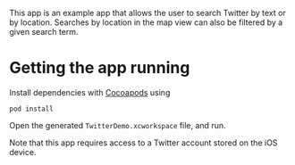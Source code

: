 This app is an example app that allows the user to search Twitter by text or by location. Searches by location in the map view can also be filtered by a given search term.

# Getting the app running

Install dependencies with [Cocoapods](https://cocoapods.org/) using 
```
pod install
```

Open the generated `TwitterDemo.xcworkspace` file, and run.

Note that this app requires access to a Twitter account stored on the iOS device.